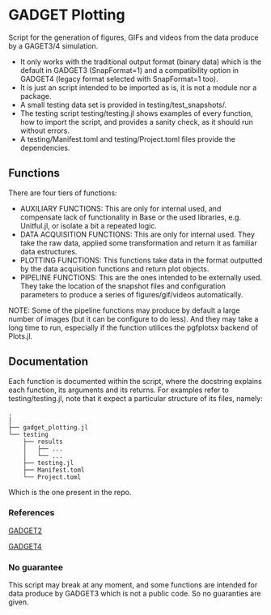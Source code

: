 # GADGET Plotting

Script for the generation of figures, GIFs and videos from the data produce by a GAGET3/4 simulation.

- It only works with the traditional output format (binary data) which is the default in GADGET3 (SnapFormat=1) and a compatibility option in GADGET4 (legacy format selected with SnapFormat=1 too).
- It is just an script intended to be imported as is, it is not a module nor a package.
- A small testing data set is provided in testing/test_snapshots/.
- The testing script testing/testing.jl shows examples of every function, how to import the script, and provides a sanity check, as it should run without errors.
- A testing/Manifest.toml and testing/Project.toml files provide the dependencies.

## Functions

There are four tiers of functions:

- AUXILIARY FUNCTIONS: This are only for internal used, and compensate lack of functionality in Base or the used libraries, e.g. Unitful.jl, or isolate a bit a repeated logic.
- DATA ACQUISITION FUNCTIONS: This are only for internal used. They take the raw data, applied some transformation and return it as familiar data estructures.
- PLOTTING FUNCTIONS: This functions take data in the format outputted by the data acquisition functions and return plot objects.
- PIPELINE FUNCTIONS: This are the ones intended to be externally used. They take the location of the snapshot files and configuration parameters to produce a series of figures/gif/videos automatically.

NOTE: Some of the pipeline functions may produce by default a large number of images (but it can be configure to do less). And they may take a long time to run, especially if the function utilices the pgfplotsx backend of Plots.jl.

## Documentation

Each function is documented within the script, where the docstring explains each function, its arguments and its returns.
For examples refer to testing/testing.jl, note that it expect a particular structure of its files, namely:

	.
	│
	├── gadget_plotting.jl
	└── testing
		├── results
		│	├── ...
		│	└── ...
		├── testing.jl
		├── Manifest.toml
		└── Project.toml

Which is the one present in the repo.

### References

[GADGET2](https://wwwmpa.mpa-garching.mpg.de/gadget/)

[GADGET4](https://wwwmpa.mpa-garching.mpg.de/gadget4/)

### No guarantee

This script may break at any moment, and some functions are intended for data produce by GADGET3 which is not a public code. So no guaranties are given.


